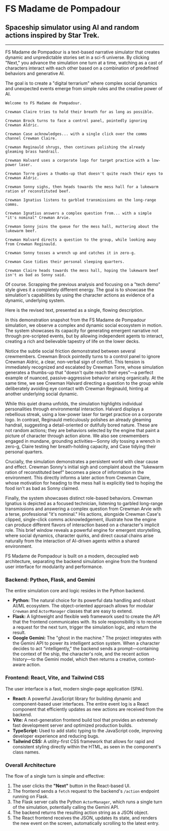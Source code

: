 # FS Madame de Pompadour
## Spaceship simulator using AI and random actions inspired by Star Trek.
---

FS Madame de Pompadour is a text-based narrative simulator that creates dynamic and unpredictable stories set in a sci-fi universe. By clicking "Next," you advance the simulation one turn at a time, watching as a cast of characters interact with each other based on a combination of predefined behaviors and generative AI.

The goal is to create a "digital terrarium" where complex social dynamics and unexpected events emerge from simple rules and the creative power of AI.

``` 
Welcome to FS Madame de Pompadour.

Crewman Claire tries to hold their breath for as long as possible.

Crewman Brock turns to face a control panel, pointedly ignoring Crewman Aldric.

Crewman Case acknowledges... with a single click over the comms channel Crewman Claire.

Crewman Reginauld shrugs, then continues polishing the already gleaming brass handrail.

Crewman Halvard uses a corporate logo for target practice with a low-power laser.

Crewman Torre gives a thumbs-up that doesn't quite reach their eyes to Crewman Aldric.

Crewman Sonny sighs, then heads towards the mess hall for a lukewarm ration of reconstituted beef.

Crewman Ignatius listens to garbled transmissions on the long-range comms.

Crewman Ignatius answers a complex question from... with a simple "it's nominal" Crewman Arvie.

Crewman Sonny joins the queue for the mess hall, muttering about the lukewarm beef.

Crewman Halvard directs a question to the group, while looking away from Crewman Reginauld.

Crewman Sonny tosses a wrench up and catches it in zero-g.

Crewman Case tidies their personal sleeping quarters.

Crewman Claire heads towards the mess hall, hoping the lukewarm beef isn't as bad as Sonny said.

```
Of course. Scrapping the previous analysis and focusing on a "tech demo" style gives it a completely different energy. The goal is to showcase the simulation's capabilities by using the character actions as evidence of a dynamic, underlying system.

Here is the revised text, presented as a single, flowing description.

In this demonstration snapshot from the FS Madame de Pompadour simulation, we observe a complex and dynamic social ecosystem in motion. The system showcases its capacity for generating emergent narrative not through pre-scripted events, but by allowing independent agents to interact, creating a rich and believable tapestry of life on the lower decks.

Notice the subtle social friction demonstrated between several crewmembers. Crewman Brock pointedly turns to a control panel to ignore Crewman Aldric, a clear, non-verbal sign of conflict. This tension is immediately recognized and escalated by Crewman Torre, whose simulation generates a thumbs-up that "doesn't quite reach their eyes"—a perfect example of nuanced, passive-aggressive behavior arising organically. At the same time, we see Crewman Halvard directing a question to the group while deliberately avoiding eye contact with Crewman Reginauld, hinting at another underlying social dynamic.

While this quiet drama unfolds, the simulation highlights individual personalities through environmental interaction. Halvard displays a rebellious streak, using a low-power laser for target practice on a corporate logo. In contrast, Reginauld meticulously polishes an already gleaming handrail, suggesting a detail-oriented or dutifully bored nature. These are not random actions; they are behaviors selected by the engine that paint a picture of character through action alone. We also see crewmembers engaged in mundane, grounding activities—Sonny idly tossing a wrench in zero-g, Claire testing her breath-holding capacity, and Case tidying their personal quarters.

Crucially, the simulation demonstrates a persistent world with clear cause and effect. Crewman Sonny's initial sigh and complaint about the "lukewarm ration of reconstituted beef" becomes a piece of information in the environment. This directly informs a later action from Crewman Claire, whose motivation for heading to the mess hall is explicitly tied to hoping the food isn't as bad as Sonny claimed.

Finally, the system showcases distinct role-based behaviors. Crewman Ignatius is depicted as a focused technician, listening to garbled long-range transmissions and answering a complex question from Crewman Arvie with a terse, professional "it's nominal." His actions, alongside Crewman Case's clipped, single-click comms acknowledgement, illustrate how the engine can produce different flavors of interaction based on a character's implicit role. This brief window reveals a powerful engine for emergent storytelling, where social dynamics, character quirks, and direct causal chains arise naturally from the interaction of AI-driven agents within a shared environment.

FS Madame de Pompadour is built on a modern, decoupled web architecture, separating the backend simulation engine from the frontend user interface for modularity and performance.

### Backend: Python, Flask, and Gemini

The entire simulation core and logic resides in the Python backend.

* **Python:** The natural choice for its powerful data handling and robust AI/ML ecosystem. The object-oriented approach allows for modular `Crewman` and `ActorManager` classes that are easy to extend.
* **Flask:** A lightweight and flexible web framework used to create the API that the frontend communicates with. Its sole responsibility is to receive a request for the next turn, trigger the simulation logic, and return the result.
* **Google Gemini:** The "ghost in the machine." The project integrates with the Gemini API to power its intelligent action system. When a character decides to act "intelligently," the backend sends a prompt—containing the context of the ship, the character's role, and the recent action history—to the Gemini model, which then returns a creative, context-aware action.

### Frontend: React, Vite, and Tailwind CSS

The user interface is a fast, modern single-page application (SPA).

* **React:** A powerful JavaScript library for building dynamic and component-based user interfaces. The entire event log is a React component that efficiently updates as new actions are received from the backend.
* **Vite:** A next-generation frontend build tool that provides an extremely fast development server and optimized production builds.
* **TypeScript:** Used to add static typing to the JavaScript code, improving developer experience and reducing bugs.
* **Tailwind CSS:** A utility-first CSS framework that allows for rapid and consistent styling directly within the HTML, as seen in the component's class names.

### Overall Architecture

The flow of a single turn is simple and effective:

1.  The user clicks the **"Next"** button in the React-based UI.
2.  The frontend sends a `fetch` request to the backend's `/action` endpoint running on Flask.
3.  The Flask server calls the Python `ActorManager`, which runs a single turn of the simulation, potentially calling the Gemini API.
4.  The backend returns the resulting action string as a JSON object.
5.  The React frontend receives the JSON, updates its state, and renders the new event on the screen, automatically scrolling to the latest entry.



